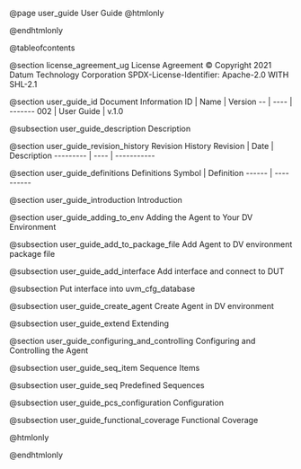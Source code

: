 @page user_guide User Guide
@htmlonly
<div class="autonumbering">
@endhtmlonly



@tableofcontents



@section license_agreement_ug License Agreement
© Copyright 2021 Datum Technology Corporation
SPDX-License-Identifier: Apache-2.0 WITH SHL-2.1


@section user_guide_id Document Information
ID | Name | Version
-- | ---- | -------
002 | User Guide | v.1.0


@subsection user_guide_description Description




@section user_guide_revision_history Revision History
Revision  | Date | Description
--------- | ---- | -----------





@section user_guide_definitions Definitions
Symbol | Definition
------ | ----------



@section user_guide_introduction Introduction




@section user_guide_adding_to_env Adding the Agent to Your DV Environment

@subsection user_guide_add_to_package_file Add Agent to DV environment package file

@subsection user_guide_add_interface Add interface and connect to DUT

@subsection Put interface into uvm_cfg_database

@subsection user_guide_create_agent Create Agent in DV environment

@subsection user_guide_extend Extending


@section user_guide_configuring_and_controlling Configuring and Controlling the Agent

@subsection user_guide_seq_item Sequence Items

@subsection user_guide_seq Predefined Sequences


@subsection user_guide_pcs_configuration Configuration


@subsection user_guide_functional_coverage Functional Coverage




@htmlonly
</div>
@endhtmlonly